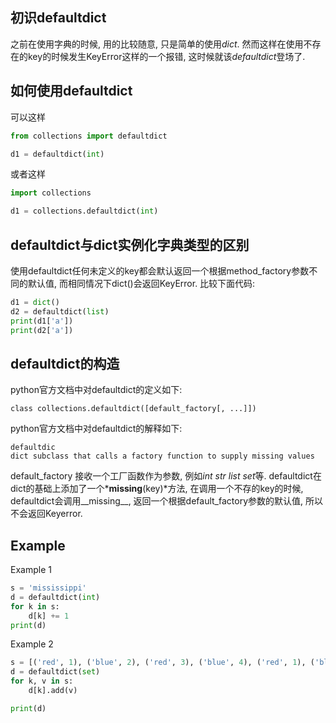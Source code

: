 ## 初识defaultdict

之前在使用字典的时候, 用的比较随意, 只是简单的使用*dict*. 
然而这样在使用不存在的key的时候发生KeyError这样的一个报错, 这时候就该*defaultdict*登场了.

## 如何使用defaultdict

可以这样
```python
from collections import defaultdict

d1 = defaultdict(int)
```
或者这样
```python
import collections

d1 = collections.defaultdict(int)
```

## defaultdict与dict实例化字典类型的区别

使用defaultdict任何未定义的key都会默认返回一个根据method_factory参数不同的默认值, 而相同情况下dict()会返回KeyError.
比较下面代码:
```python
d1 = dict()
d2 = defaultdict(list)
print(d1['a'])
print(d2['a'])
```

## defaultdict的构造

python官方文档中对defaultdict的定义如下:

    class collections.defaultdict([default_factory[, ...]])

python官方文档中对defaultdict的解释如下:

    defaultdic
    dict subclass that calls a factory function to supply missing values

default_factory 接收一个工厂函数作为参数, 例如*int* *str* *list* *set*等.
defaultdict在dict的基础上添加了一个*__missing__(key)*方法, 在调用一个不存的key的时候, defaultdict会调用__missing__, 返回一个根据default_factory参数的默认值, 所以不会返回Keyerror.


## Example

Example 1
```python
s = 'mississippi'
d = defaultdict(int)
for k in s:
    d[k] += 1
print(d)
```

Example 2
```python
s = [('red', 1), ('blue', 2), ('red', 3), ('blue', 4), ('red', 1), ('blue', 4)]
d = defaultdict(set)
for k, v in s:
    d[k].add(v)

print(d)
```
